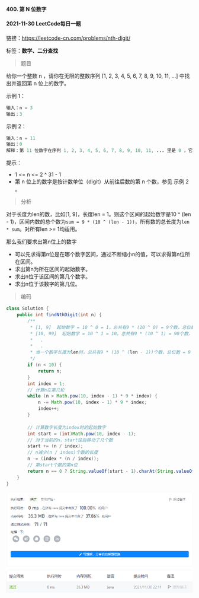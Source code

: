 #### 400. 第 N 位数字

#### 2021-11-30 LeetCode每日一题

链接：https://leetcode-cn.com/problems/nth-digit/

标签：**数学、二分查找**

> 题目

给你一个整数 n ，请你在无限的整数序列 [1, 2, 3, 4, 5, 6, 7, 8, 9, 10, 11, ...] 中找出并返回第 n 位上的数字。

示例 1：

```java
输入：n = 3
输出：3
```

示例 2：

```java
输入：n = 11
输出：0
解释：第 11 位数字在序列 1, 2, 3, 4, 5, 6, 7, 8, 9, 10, 11, ... 里是 0 ，它是 10 的一部分。
```


提示：

- 1 <= n <= 2 ^ 31 - 1
- 第 n 位上的数字是按计数单位（digit）从前往后数的第 n 个数，参见 示例 2 。

> 分析

对于长度为len的数，比如[1, 9]，长度len = 1。则这个区间的起始数字是10 ^ (len - 1)，区间内数的总个数为`sum = 9 * (10 ^ (len - 1))`，所有数的总长度为`len * sum`。对所有len >= 1均适用。

那么我们要求出第n位上的数字

- 可以先求得第n位是在哪个数字区间，通过不断缩小n的值，可以求得第n位所在区间。
- 求出第n为所在区间的起始数字。
- 求出n位于该区间的第几个数字。
- 求出n位于该数字的第几位。

> 编码

```java
class Solution {
    public int findNthDigit(int n) {
        /**
         * [1, 9]  起始数字 = 10 ^ 0 = 1，总共有9 * (10 ^ 0) = 9个数，总位数 = 9 * 1 = 9
         * [10, 99]  起始数字 = 10 ^ 1 = 10，总共有9 * (10 ^ 1) = 90个数，总位数 = 90 * 2 = 180
         *   .
         *   .
         * 当一个数字长度为len时，总共有9 * (10 ^ (len - 1))个数，总位数 = 9 * (10 ^ (len - 1)) *   (len - 1)
         */
        if (n < 10) {
            return n;
        }
        int index = 1;
        // 计算n在第几轮
        while (n > Math.pow(10, index - 1) * 9 * index) {
            n -= Math.pow(10, index - 1) * 9 * index;
            index++;
        }

        // 计算数字长度为index时的起始数字
        int start = (int)Math.pow(10, index - 1);
        // 对于当前的n，start往后移动了几个数
        start += (n / index);
        // n减少(n / index)个数的长度
        n -= (index * (n / index));
        // 第start个数的第n位
        return n == 0 ? String.valueOf(start - 1).charAt(String.valueOf(start - 1).length() - 1) - '0' : String.valueOf(start).charAt(n - 1) - '0';
    }
}
```

![image-20211130221204657](400.第N位数字.assets/image-20211130221204657.png)